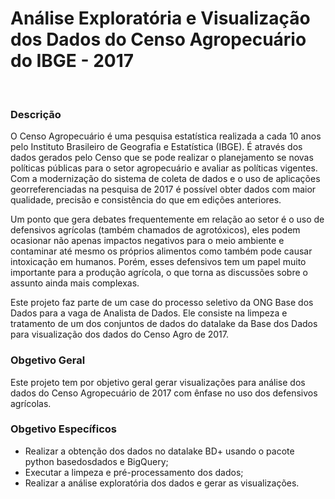 # Análise Exploratória e Visualização dos Dados do Censo Agropecuário do IBGE - 2017
<br>
  
### **Descrição**

O Censo Agropecuário é uma pesquisa estatística realizada a cada 10 anos pelo Instituto Brasileiro de Geografia e Estatística (IBGE). 
É através dos dados gerados pelo Censo que se pode realizar o planejamento se novas políticas públicas para o setor agropecuário e avaliar as políticas vigentes.
Com a modernização do sistema de coleta de dados e o uso de aplicações georreferenciadas na pesquisa de 2017 é possível obter dados com maior qualidade, precisão 
e consistência do que em edições anteriores.
<br>

Um ponto que gera debates frequentemente em relação ao setor é o uso de defensivos agrícolas (também chamados de agrotóxicos), eles podem ocasionar não apenas 
impactos negativos para o meio ambiente e contaminar até mesmo os próprios alimentos como também pode causar intoxicação em humanos. Porém, esses defensivos tem
um papel muito importante para a produção agrícola, o que torna as discussões sobre o assunto ainda mais complexas.

Este projeto faz parte de um case do processo seletivo da ONG Base dos Dados para a vaga de Analista de Dados. Ele consiste na limpeza e tratamento de um dos conjuntos
de dados do datalake da Base dos Dados para visualização dos dados do Censo Agro de 2017.

### **Obgetivo Geral**

Este projeto tem por objetivo geral gerar visualizações para análise dos dados do Censo Agropecuário de 2017 com ênfase no uso dos defensivos agrícolas.

### **Obgetivo Específicos**

- Realizar a obtenção dos dados no datalake BD+ usando o pacote python basedosdados e BigQuery;
- Executar a limpeza e pré-processamento dos dados;
- Realizar a análise exploratória dos dados e gerar as visualizações.
